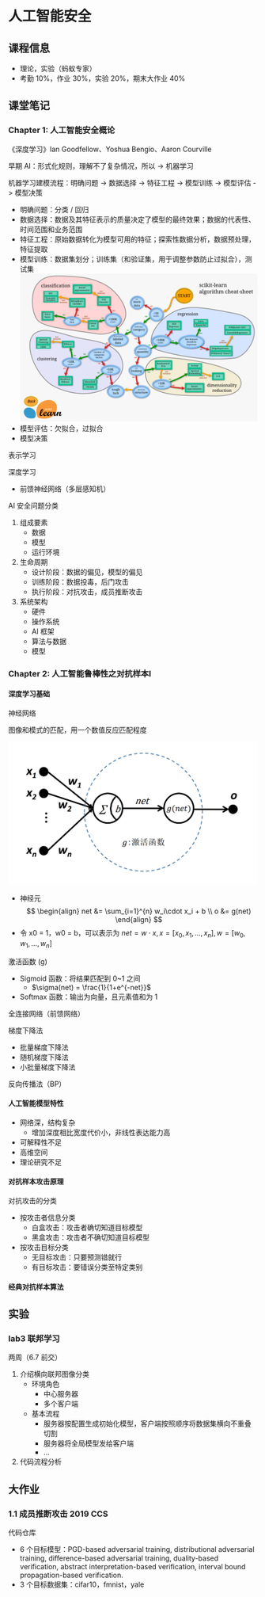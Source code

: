 # 人工智能安全


## 课程信息
* 理论，实验（蚂蚁专家）
* 考勤 10%，作业 30%，实验 20%，期末大作业 40%

## 课堂笔记
### Chapter 1: 人工智能安全概论
《深度学习》Ian Goodfellow、Yoshua Bengio、Aaron Courville

早期 AI：形式化规则，理解不了复杂情况，所以 -> 机器学习

机器学习建模流程：明确问题 -> 数据选择 -> 特征工程 -> 模型训练 -> 模型评估 -> 模型决策
* 明确问题：分类 / 回归
* 数据选择：数据及其特征表示的质量决定了模型的最终效果；数据的代表性、时间范围和业务范围
* 特征工程：原始数据转化为模型可用的特征；探索性数据分析，数据预处理，特征提取
* 模型训练：数据集划分；训练集（和验证集，用于调整参数防止过拟合），测试集
    ![](../../../img/2023-03-01-11-09-49.png)
* 模型评估：欠拟合，过拟合
* 模型决策

表示学习

深度学习
* 前馈神经网络（多层感知机）

AI 安全问题分类
1. 组成要素
    - 数据
    - 模型
    - 运行环境
2. 生命周期
    - 设计阶段：数据的偏见，模型的偏见
    - 训练阶段：数据投毒，后门攻击
    - 执行阶段：对抗攻击，成员推断攻击
3. 系统架构
    - 硬件
    - 操作系统
    - AI 框架
    - 算法与数据
    - 模型

### Chapter 2: 人工智能鲁棒性之对抗样本I
#### 深度学习基础
神经网络

图像和模式的匹配，用一个数值反应匹配程度

![](../../../img/2023-04-18-21-59-33.png)
* 神经元
    $$
    \begin{align}
    net &= \sum_{i=1}^{n} w_i\cdot x_i + b \\
    o &= g(net)
    \end{align}
    $$
* 令 x0 = 1，w0 = b，可以表示为 $net = w\cdot x, x = [x_0,x_1,\dotsc,x_n], w = [w_0,w_1,\dotsc,w_n]$

激活函数 (g)
* Sigmoid 函数：将结果匹配到 0~1 之间
    - $\sigma(net) = \frac{1}{1+e^{-net}}$
* Softmax 函数：输出为向量，且元素值和为 1

全连接网络（前馈网络）

梯度下降法
* 批量梯度下降法
* 随机梯度下降法
* 小批量梯度下降法

反向传播法（BP）

#### 人工智能模型特性
* 网络深，结构复杂
    - 增加深度相比宽度代价小，非线性表达能力高
* 可解释性不足
* 高维空间
* 理论研究不足

#### 对抗样本攻击原理
对抗攻击的分类
* 按攻击者信息分类
    - 白盒攻击：攻击者确切知道目标模型
    - 黑盒攻击：攻击者不确切知道目标模型
* 按攻击目标分类
    - 无目标攻击：只要预测错就行
    - 有目标攻击：要错误分类至特定类别

#### 经典对抗样本算法

## 实验
### lab3 联邦学习
两周（6.7 前交）

1. 介绍横向联邦图像分类
    - 环境角色
        + 中心服务器
        + 多个客户端
    - 基本流程
        + 服务器按配置生成初始化模型，客户端按照顺序将数据集横向不重叠切割
        + 服务器将全局模型发给客户端
        + ...
2. 代码流程分析

## 大作业
### 1.1 成员推断攻击 2019 CCS
代码仓库
* 6 个目标模型：PGD-based adversarial training, distributional adversarial training, difference-based adversarial training, duality-based verification, abstract interpretation-based verification, interval bound propagation-based verification.
* 3 个目标数据集：cifar10，fmnist，yale
